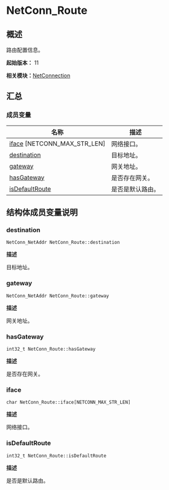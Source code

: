 # NetConn_Route


## 概述

路由配置信息。

**起始版本：** 11

**相关模块：**[NetConnection](_net_connection.md)


## 汇总


### 成员变量

| 名称 | 描述 | 
| -------- | -------- |
| [iface](#iface) [NETCONN_MAX_STR_LEN] | 网络接口。 | 
| [destination](#destination) | 目标地址。 | 
| [gateway](#gateway) | 网关地址。 | 
| [hasGateway](#hasgateway) | 是否存在网关。 | 
| [isDefaultRoute](#isdefaultroute) | 是否是默认路由。 | 


## 结构体成员变量说明


### destination

```
NetConn_NetAddr NetConn_Route::destination
```

**描述**

目标地址。


### gateway

```
NetConn_NetAddr NetConn_Route::gateway
```

**描述**

网关地址。


### hasGateway

```
int32_t NetConn_Route::hasGateway
```

**描述**

是否存在网关。


### iface

```
char NetConn_Route::iface[NETCONN_MAX_STR_LEN]
```

**描述**

网络接口。


### isDefaultRoute

```
int32_t NetConn_Route::isDefaultRoute
```

**描述**

是否是默认路由。
